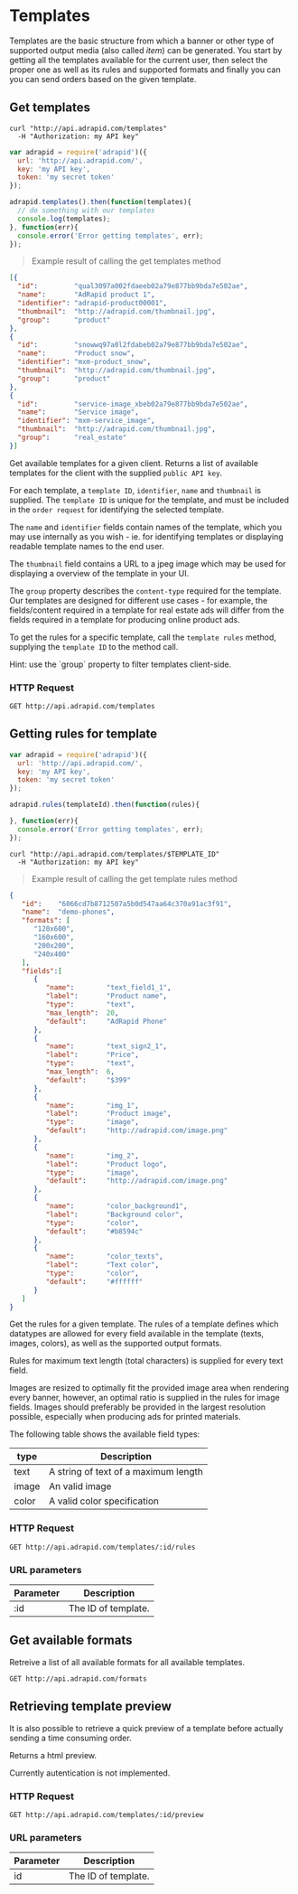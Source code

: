 # Templates

Templates are the basic structure from which a banner or other type of
supported output media (also called *item*) can be generated.
You start by getting all the templates available for the current user, then select the
proper one as well as its rules and supported formats and finally you can you can
send orders based on the given template.

## Get templates

```shell
curl "http://api.adrapid.com/templates"
  -H "Authorization: my API key"
```

```javascript
var adrapid = require('adrapid')({
  url: 'http://api.adrapid.com/',
  key: 'my API key',
  token: 'my secret token'
});

adrapid.templates().then(function(templates){
  // do something with our templates
  console.log(templates);
}, function(err){
  console.error('Error getting templates', err);
});

```

> Example result of calling the get templates method

```json
[{
  "id":         "qual3097a002fdaeeb02a79e877bb9bda7e502ae",
  "name":       "AdRapid product 1",
  "identifier": "adrapid-product00001",
  "thumbnail":  "http://adrapid.com/thumbnail.jpg",
  "group":      "product"
},
{
  "id":         "snowwq97a0l2fdabeb02a79e877bb9bda7e502ae",
  "name":       "Product snow",
  "identifier": "mxm-product_snow",
  "thumbnail":  "http://adrapid.com/thumbnail.jpg",
  "group":      "product"
},
{
  "id":         "service-image_xbeb02a79e877bb9bda7e502ae",
  "name":       "Service image",
  "identifier": "mxm-service_image",
  "thumbnail":  "http://adrapid.com/thumbnail.jpg",
  "group":      "real_estate"
}]
```

Get available templates for a given client. Returns a list of available templates for the client with the supplied `public API key`.

For each template, a `template ID`, `identifier`, `name` and `thumbnail` is supplied. The `template ID` is unique for the template, and must be included in the `order request` for identifying the selected template. 

The `name` and `identifier` fields contain names of the template, which you may use internally as you wish - ie. for identifying templates or displaying readable template names to the end user.

The `thumbnail` field contains a URL to a jpeg image which may be used for displaying a overview of the template in your UI.

The `group` property describes the `content-type` required for the template. Our templates are designed for different use cases - for example, the fields/content required in a template for real estate ads will differ from the fields required in a template for producing online product ads.

To get the rules for a specific template, call the `template rules` method, supplying the `template ID` to the method call.

<aside class="success">
Hint: use the `group` property to filter templates client-side. 
</aside>

### HTTP Request

`GET http://api.adrapid.com/templates`


## Getting rules for template

```javascript
var adrapid = require('adrapid')({
  url: 'http://api.adrapid.com/',
  key: 'my API key',
  token: 'my secret token'
});

adrapid.rules(templateId).then(function(rules){

}, function(err){
  console.error('Error getting templates', err);
});

```

```shell
curl "http://api.adrapid.com/templates/$TEMPLATE_ID"
  -H "Authorization: my API key"
```

> Example result of calling the get template rules method

```json
{
   "id":    "6066cd7b8712507a5b0d547aa64c370a91ac3f91",
   "name":  "demo-phones",
   "formats": [
      "120x600",
      "160x600",
      "200x200",
      "240x400"
   ],
   "fields":[
      {
         "name":        "text_field1_1",
         "label":       "Product name",
         "type":        "text",
         "max_length":  20,
         "default":     "AdRapid Phone"
      },
      {
         "name":        "text_sign2_1",
         "label":       "Price",
         "type":        "text",
         "max_length":  6,
         "default":     "$399"
      },
      {
         "name":        "img_1",
         "label":       "Product image",
         "type":        "image",
         "default":     "http://adrapid.com/image.png"
      },
      {
         "name":        "img_2",
         "label":       "Product logo",
         "type":        "image",
         "default":     "http://adrapid.com/image.png"
      },
      {
         "name":        "color_background1",
         "label":       "Background color",
         "type":        "color",
         "default":     "#b8594c"
      },
      {
         "name":        "color_texts",
         "label":       "Text color",
         "type":        "color",
         "default":     "#ffffff"
      }
   ]
}
```

Get the rules for a given template. The rules of a template defines which datatypes are allowed for every field available in the template (texts, images, colors), as well as the supported output formats.

Rules for maximum text length (total characters) is supplied for every text field.

Images are resized to optimally fit the provided image area when rendering every banner, however, an optimal ratio is supplied in the rules for image fields. Images should preferably be provided in the largest resolution possible, especially when producing ads for printed materials.


The following table shows the available field types:

type | Description
--------- | -----------
text | A string of text of a maximum length
image | An valid image
color | A valid color specification

### HTTP Request

`GET http://api.adrapid.com/templates/:id/rules`


### URL parameters

Parameter | Description
--------- | -----------
:id | The ID of template.


## Get available formats

Retreive a list of all available formats for all available templates.

`GET http://api.adrapid.com/formats`


## Retrieving template preview

It is also possible to retrieve a quick preview of a template before actually sending
a time consuming order.

Returns a html preview.

<aside class="warning">Currently autentication is not implemented.</aside>

### HTTP Request

`GET http://api.adrapid.com/templates/:id/preview`

### URL parameters

Parameter | Description
--------- | -----------
id | The ID of template.

